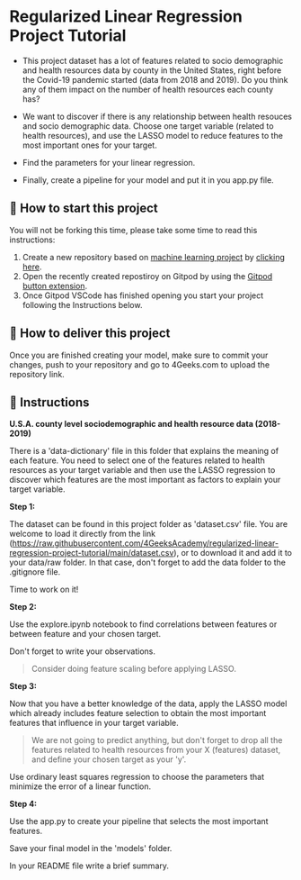 <!-- hide -->
# Regularized Linear Regression Project Tutorial
<!-- endhide -->

- This project dataset has a lot of features related to socio demographic and health resources data by county in the United States, right before the Covid-19 pandemic started (data from 2018 and 2019). Do you think any of them impact on the number of health resources each county has?

- We want to discover if there is any relationship between health resouces and socio demographic data. Choose one target variable (related to health resources), and use the LASSO model to reduce features to the most important ones for your target.

- Find the parameters for your linear regression.

- Finally, create a pipeline for your model and put it in you app.py file. 

## 🌱  How to start this project

You will not be forking this time, please take some time to read this instructions:

1. Create a new repository based on [machine learning project](https://github.com/4GeeksAcademy/machine-learning-python-template/generate) by [clicking here](https://github.com/4GeeksAcademy/machine-learning-python-template).
2. Open the recently created repostiroy on Gitpod by using the [Gitpod button extension](https://www.gitpod.io/docs/browser-extension/).
3. Once Gitpod VSCode has finished opening you start your project following the Instructions below.

## 🚛 How to deliver this project

Once you are finished creating your model, make sure to commit your changes, push to your repository and go to 4Geeks.com to upload the repository link.

## 📝 Instructions

**U.S.A. county level sociodemographic and health resource data (2018-2019)**

There is a 'data-dictionary' file in this folder that explains the meaning of each feature. You need to select one of the features related to health resources as your target variable and then use the LASSO regression to discover which features are the most important as factors to explain your target variable. 

**Step 1:**

The dataset can be found in this project folder as 'dataset.csv' file. You are welcome to load it directly from the link (https://raw.githubusercontent.com/4GeeksAcademy/regularized-linear-regression-project-tutorial/main/dataset.csv), or to download it and add it to your data/raw folder. In that case, don't forget to add the data folder to the .gitignore file.

Time to work on it!

**Step 2:**

Use the explore.ipynb notebook to find correlations between features or between feature and your chosen target.

Don't forget to write your observations.

>Consider doing feature scaling before applying LASSO.

**Step 3:**

Now that you have a better knowledge of the data, apply the LASSO model which already includes feature selection to obtain the most important features that influence in your target variable. 

>We are not going to predict anything, but don't forget to drop all the features related to health resources from your X (features) dataset, and define your chosen target as your 'y'.

Use ordinary least squares regression to choose the parameters that minimize the error of a linear function.

**Step 4:**

Use the app.py to create your pipeline that selects the most important features. 

Save your final model in the 'models' folder.

In your README file write a brief summary.
 